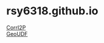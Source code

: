 # rsy6318.github.io
[CorrI2P](https://rsy6318.github.io/CorrI2P/)  
[GeoUDF](https://rsy6318.github.io/GeoUDF.html)
